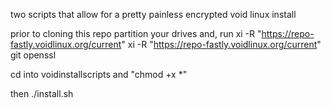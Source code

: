 two scripts that allow for a pretty painless encrypted void linux install

prior to cloning this repo partition your drives and, run 
xi -R "https://repo-fastly.voidlinux.org/current" 
xi -R "https://repo-fastly.voidlinux.org/current" git openssl

cd into voidinstallscripts and "chmod +x *"

then ./install.sh
